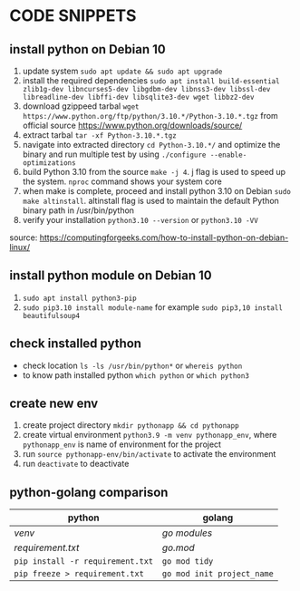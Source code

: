 # CODE SNIPPETS

## install python on Debian 10
1. update system `sudo apt update && sudo apt upgrade`
2. install the required dependencies `sudo apt install build-essential zlib1g-dev libncurses5-dev libgdbm-dev libnss3-dev libssl-dev libreadline-dev libffi-dev libsqlite3-dev wget libbz2-dev`
3. download gzippeed tarbal `wget https://www.python.org/ftp/python/3.10.*/Python-3.10.*.tgz` from official source https://www.python.org/downloads/source/
4. extract tarbal `tar -xf Python-3.10.*.tgz`
5. navigate into extracted directory `cd Python-3.10.*/` and optimize the binary and run multiple test by using `./configure --enable-optimizations`
6. build Python 3.10 from the source `make -j 4`. j flag is used to speed up the system. `nproc` command shows your system core
7. when make is complete, proceed and install python 3.10 on Debian `sudo make altinstall`.  altinstall flag is used to maintain the default Python binary path in /usr/bin/python
8. verify your installation `python3.10 --version` or `python3.10 -VV`

source: https://computingforgeeks.com/how-to-install-python-on-debian-linux/

## install python module on Debian 10
1. `sudo apt install python3-pip`
2. `sudo pip3.10 install module-name` for example `sudo pip3,10 install beautifulsoup4`

## check installed python
- check location `ls -ls /usr/bin/python*` or `whereis python` 
- to know path installed python `which python` or `which python3`

## create new env
1. create project directory `mkdir pythonapp && cd pythonapp`
2. create virtual environment `python3.9 -m venv pythonapp_env`, where `pythonapp_env` is name of environment for the project
3. run `source pythonapp-env/bin/activate` to activate the environment
4. run `deactivate` to deactivate


## python-golang comparison

| python | golang |
|--------|-------|
| _venv_ | _go modules_ |
| _requirement.txt_ | _go.mod_ |
| `pip install -r requirement.txt` | `go mod tidy` |
| `pip freeze > requirement.txt` | `go mod init project_name` |
 
